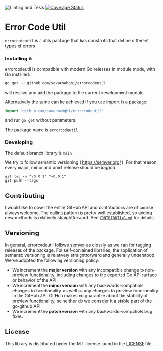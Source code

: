 ![Linting and Tests](https://github.com/savannahghi/errorcodeutil/actions/workflows/ci.yml/badge.svg)
[![Coverage Status](https://coveralls.io/repos/github/savannahghi/errorcodeutil/badge.svg?branch=main)](https://coveralls.io/github/savannahghi/errorcodeutil?branch=main)
# Error Code Util
`errorcodeutil` is a utils package that has constants that define different types of errors 

### Installing it
errorcodeutil is compatible with modern Go releases in module mode, with Go installed:

```bash
go get -u github.com/savannahghi/errorcodeutil

```
will resolve and add the package to the current development module.

Alternatively the same can be achieved if you use import in a package:

```go
import "github.com/savannahghi/errorcodeutil"

```
and run `go get` without parameters.

The package name is `errorcodeutil`


### Developing

The default branch library is `main`

We try to follow semantic versioning ( <https://semver.org/> ). For that reason,
every major, minor and point release should be _tagged_.

```
git tag -m "v0.0.1" "v0.0.1"
git push --tags
```

## Contributing ##
I would like to cover the entire GitHub API and contributions are of course always welcome. The
calling pattern is pretty well established, so adding new methods is relatively
straightforward. See [`CONTRIBUTING.md`](CONTRIBUTING.md) for details.

## Versioning ##

In general, errorcodeutil follows [semver](https://semver.org/) as closely as we
can for tagging releases of the package. For self-contained libraries, the
application of semantic versioning is relatively straightforward and generally
understood. We've adopted the following
versioning policy:

* We increment the **major version** with any incompatible change to
	non-preview functionality, including changes to the exported Go API surface
	or behavior of the API.
* We increment the **minor version** with any backwards-compatible changes to
	functionality, as well as any changes to preview functionality in the GitHub
	API. GitHub makes no guarantee about the stability of preview functionality,
	so neither do we consider it a stable part of the go-github API.
* We increment the **patch version** with any backwards-compatible bug fixes.

## License ##

This library is distributed under the MIT license found in the [LICENSE](./LICENSE)
file.